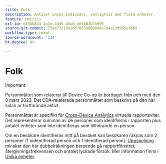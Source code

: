 ```yaml
---
title: Folk
description: Antalet unika individer, vanligtvis med flera enheter.
feature: Metrics
exl-id: 0136b843-2a1e-44d5-b5a6-e0fb03b7b995
source-git-commit: 75ae77c1da1b578639609888e794e13d965ef669
workflow-type: tm+mt
source-wordcount: '114'
ht-degree: 0%

---
```


# Folk

>[!IMPORTANT]
>
>Personmåttet som relaterar till Device Co-op är borttaget från och med den 8 mars 2023. Det CDA-relaterade personmåttet som beskrivs på den här sidan är fortfarande aktivt.

Personmåttet [](overview.md) är specifikt för [Cross-Device Analytics](../cda/overview.md) virtuella rapportsviter. Det representerar summan av de personer som identifieras i rapporten plus antalet enheter som inte identifieras som tillhörande en person.

Om en besökare identifieras mitt på besöket kan besökaren räknas som 2 personer (1 oidentifierad person och 1 identifierad person). [Uppspelning](/help/components/cda/replay.md) minskar den här dubbelräkningen beroende på rapportfönstret, återgivningsfrekvensen och antalet lyckade försök. Mer information finns i [Unika enheter](unique-devices.md).
